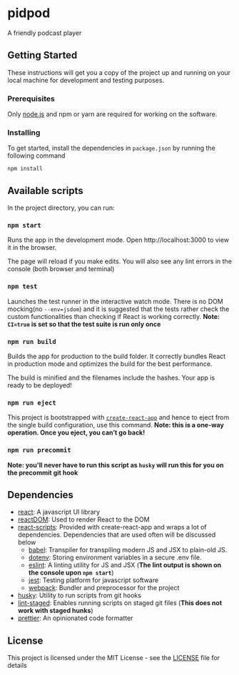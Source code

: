 # pidpod
A friendly podcast player

## Getting Started
These instructions will get you a copy of the project up and running on your local machine for development and testing purposes.

### Prerequisites
Only [node.js](https://nodejs.org/en/download/) and npm or yarn are required for working on the software.

### Installing
To get started, install the dependencies in `package.json` by running the following command

```
npm install
```

## Available scripts
In the project directory, you can run:

### `npm start`
Runs the app in the development mode.
Open http://localhost:3000 to view it in the browser.

The page will reload if you make edits.
You will also see any lint errors in the console (both browser and terminal)

### `npm test`
Launches the test runner in the interactive watch mode.
There is no DOM mocking(no `--env=jsdom`) and it is suggested that the tests rather check the custom functionalities than checking if React is working correctly.
**Note: `CI=true` is set so that the test suite is run only once**

### `npm run build`
Builds the app for production to the build folder.
It correctly bundles React in production mode and optimizes the build for the best performance.

The build is minified and the filenames include the hashes.
Your app is ready to be deployed!

### `npm run eject`
This project is bootstrapped with [`create-react-app`](https://github.com/facebook/create-react-app) and hence to eject from the single build configuration, use this command.
**Note: this is a one-way operation. Once you eject, you can’t go back!**

### `npm run precommit`
**Note: you'll never have to run this script as `husky` will run this for you on the precommit git hook**

## Dependencies

- [react](https://reactjs.org/): A javascript UI library
- [reactDOM](https://www.npmjs.com/package/react-dom): Used to render React to the DOM
- [react-scripts](https://github.com/facebook/create-react-app/blob/next/packages/react-scripts/package.json): Provided with create-react-app and wraps a lot of dependencies. Dependencies that are used often will be discussed below
  - [babel](https://babeljs.io/): Transpiler for transpiling modern JS and JSX to plain-old JS.
  - [dotenv](https://github.com/motdotla/dotenv): Storing environment variables in a secure .env file.
  - [eslint](https://eslint.org/): A linting utility for JS and JSX (**The lint output is shown on the console upon `npm start`**)
  - [jest](https://facebook.github.io/jest/): Testing platform for javascript software
  - [webpack](https://webpack.js.org/): Bundler and preprocessor for the project
- [husky](https://github.com/typicode/husky#husky---): Utility to run scripts from git hooks
- [lint-staged](https://github.com/okonet/lint-staged): Enables running scripts on staged git files (**This does not work with staged hunks**) 
- [prettier](https://prettier.io/): An opinionated code formatter

## License
This project is licensed under the MIT License - see the [LICENSE](https://github.com/alivenotions/pidpod/blob/master/LICENSE) file for details
